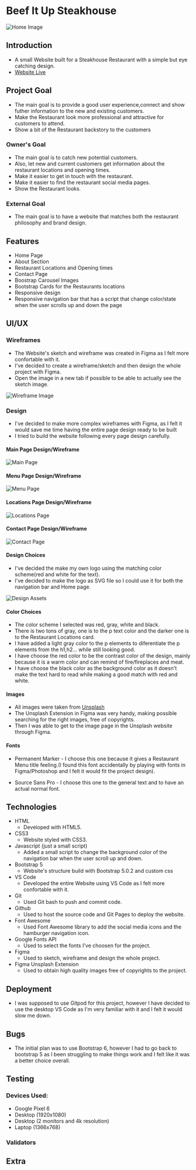 # Beef It Up Steakhouse

![Home Image](./docs/images/home-img.png)

## Introduction
* A small Website built for a Steakhouse Restaurant with a simple but eye catching design.
* [Website Live](https://wesleyluiz21.github.io/BeefitUp-Restaurant-Project/)

## Project Goal

* The main goal is to provide a good user experience,connect and show futher information to the new and existing customers.
* Make the Restaurant look more professional and attractive for customers to attend.
* Show a bit of the Restaurant backstory to the customers

### Owner's Goal

* The main goal is to catch new potential customers.
* Also, let new and current customers get information about the restaurant locations and opening times.
* Make it easier to get in touch with the restaurant.
* Make it easier to find the restaurant social media pages.
* Show the Restaurant looks.

### External Goal

* The main goal is to have a website that matches both the restaurant philosophy and brand design.

## Features

* Home Page
* About Section
* Restaurant Locations and Opening times
* Contact Page
* Boostrap Carousel Images
* Bootstrap Cards for the Restaurants locations
* Responsive design
* Responsive navigation bar that has a script that change color/state when the user scrolls up and down the page

## UI/UX


### Wireframes

* The Website's sketch and wireframe was created in Figma as I felt more confortable with it.
* I've decided to create a wireframe/sketch and then design the whole project with Figma.
* Open the image in a new tab if possible to be able to actually see the sketch image.

![Wireframe Image](./docs/images/wireframe.png)

### Design

* I've decided to make more complex wireframes with Figma, as I felt it would save me time having the entire page design ready to be built
* I tried to build the website following every page design carefully.

#### Main Page Design/Wireframe

![Main Page](./docs/images/main-page.png)

#### Menu Page Design/Wireframe

![Menu Page](./docs/images/menu-page.png)

#### Locations Page Design/Wireframe

![Locations Page](./docs/images/locations-page.png)

#### Contact Page Design/Wireframe

![Contact Page](./docs/images/contact-page.png)

#### Design Choices

* I've decided the make my own logo using the matching color scheme(red and white for the text).
* I've decided to make the logo as SVG file so I could use it for both the navigation bar and Home page.

![Design Assets](./docs/images/design-assets.png)

#### Color Choices

* The color scheme I selected was red, gray, white and black.
* There is two tons of gray, one is to the p text color and the darker one is to the Restaurant Locations card.
* I have added a light gray color to the p elements to diferentiate the p elements from the h1,h2... while still looking good.
* I have choose the red color to be the contrast color of the design, mainly because it is a warm color and can remind of fire/fireplaces and meat.
* I have choose the black color as the background color as it doesn't make the text hard to read while making a good match with red and white.


#### Images

* All images were taken from [Unsplash](https://unsplash.com/)
* The Unsplash Extension in Figma was very handy, making possible searching for the right images, free of copyrights.
* Then I was able to get to the image page in the Unsplash website through Figma.

#### Fonts 

* Permanent Marker - I choose this one because it gives a Restaurant Menu title feeling.(I found this font accidentally by playing with fonts in Figma/Photoshop and I felt it would fit the project design).

* Source Sans Pro - I choose this one to the general text and to have an actual normal font.

## Technologies

* HTML
   * Developed with HTML5.
* CSS3
   * Website styled with CSS3.
* Javascript (just a small script)
   * Added a small script to change the background color of the navigation bar when the user scroll up and down.
* Bootstrap 5
   * Website's structure build with Bootstrap 5.0.2 and custom css
* VS Code
   * Developed the entire Website using VS Code as I felt more confortable with it.
* Git
   * Used Git bash to push and commit code.
* Github
   * Used to host the source code and Git Pages to deploy the website. 
* Font Awesome
   * Used Font Awesome library to add the social media icons and the hamburger navigation icon.
* Google Fonts API
   * Used to select the fonts I've choosen for the project.
* Figma
   * Used to sketch, wireframe and design the whole project.
* Figma Unsplash Extension
   * Used to obtain high quality images free of copyrights to the project.

## Deployment

* I was supposed to use Gitpod for this project, however I have decided to use the desktop VS Code as I'm very familiar with it and I felt it would slow me down.


## Bugs 

* The initial plan was to use Bootstrap 6, however I had to go back to bootstrap 5 as I been struggling to make things work and I felt like it was a better choice overall.

## Testing

### Devices Used:

* Google Pixel 6
* Desktop (1920x1080)
* Desktop (2 monitors and 4k resolution)
* Laptop (1366x768)

### Validators

## Extra 